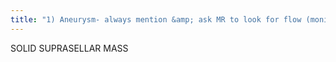 ```yaml
---
title: "1) Aneurysm- always mention &amp; ask MR to look for flow (monitor study &amp; MRA if needed 2) Pituitary Adenoma  3) Craniopharingioma 4) Meningoma 5) Sellar glioma - 1) proptosis 2) NF1 Info: Often compress/displace chiasm, hypothalamus, 3rd vent"
---
```

SOLID 
SUPRASELLAR MASS

